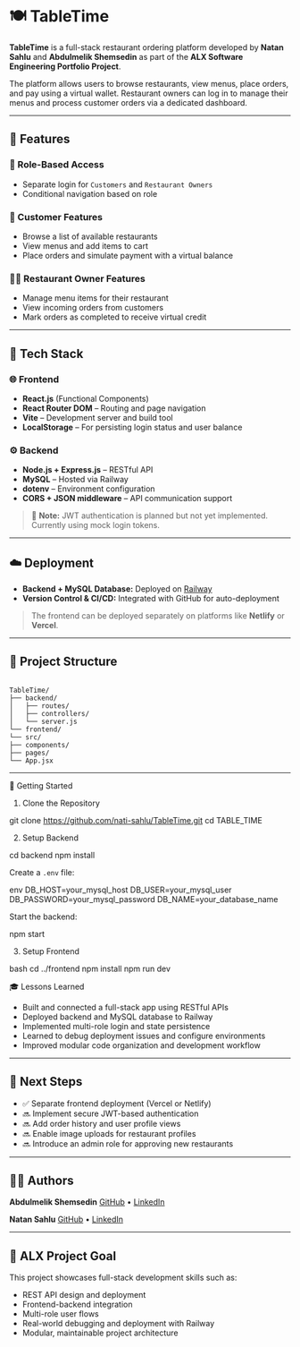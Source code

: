 # 🍽️ TableTime

**TableTime** is a full-stack restaurant ordering platform developed by **Natan Sahlu** and **Abdulmelik Shemsedin** as part of the **ALX Software Engineering Portfolio Project**.

The platform allows users to browse restaurants, view menus, place orders, and pay using a virtual wallet. Restaurant owners can log in to manage their menus and process customer orders via a dedicated dashboard.

---

## 🚀 Features

### 👥 Role-Based Access
- Separate login for `Customers` and `Restaurant Owners`
- Conditional navigation based on role

### 🍴 Customer Features
- Browse a list of available restaurants
- View menus and add items to cart
- Place orders and simulate payment with a virtual balance

### 🧑‍🍳 Restaurant Owner Features
- Manage menu items for their restaurant
- View incoming orders from customers
- Mark orders as completed to receive virtual credit

---

## 🧱 Tech Stack

### 🌐 Frontend
- **React.js** (Functional Components)
- **React Router DOM** – Routing and page navigation
- **Vite** – Development server and build tool
- **LocalStorage** – For persisting login status and user balance

### ⚙️ Backend
- **Node.js + Express.js** – RESTful API
- **MySQL** – Hosted via Railway
- **dotenv** – Environment configuration
- **CORS + JSON middleware** – API communication support

> 🔐 **Note:** JWT authentication is planned but not yet implemented. Currently using mock login tokens.

---

## ☁️ Deployment

- **Backend + MySQL Database:** Deployed on [Railway](https://railway.app)
- **Version Control & CI/CD:** Integrated with GitHub for auto-deployment

> The frontend can be deployed separately on platforms like **Netlify** or **Vercel**.

---

## 📁 Project Structure

```

TableTime/
├── backend/
│   ├── routes/
│   ├── controllers/
│   └── server.js
└── frontend/
└── src/
├── components/
├── pages/
└── App.jsx

````

---

 🧪 Getting Started

 1. Clone the Repository


git clone https://github.com/nati-sahlu/TableTime.git
cd TABLE_TIME


2. Setup Backend

cd backend
npm install


Create a `.env` file:

env
DB_HOST=your_mysql_host
DB_USER=your_mysql_user
DB_PASSWORD=your_mysql_password
DB_NAME=your_database_name


Start the backend:


npm start


 3. Setup Frontend

bash
cd ../frontend
npm install
npm run dev




 🎓 Lessons Learned

* Built and connected a full-stack app using RESTful APIs
* Deployed backend and MySQL database to Railway
* Implemented multi-role login and state persistence
* Learned to debug deployment issues and configure environments
* Improved modular code organization and development workflow

---

## 🔮 Next Steps

* ✅ Separate frontend deployment (Vercel or Netlify)
* 🔜 Implement secure JWT-based authentication
* 🔜 Add order history and user profile views
* 🔜 Enable image uploads for restaurant profiles
* 🔜 Introduce an admin role for approving new restaurants

---

## 👨‍💻 Authors

**Abdulmelik Shemsedin**
[GitHub](https://github.com/AbdulmelikShemsedin) • [LinkedIn](https://www.linkedin.com/in/abdulmelik-shemsedin-shifa)

**Natan Sahlu**
[GitHub](https://github.com/nati-sahlu) • [LinkedIn](https://www.linkedin.com/in/natan-sahlu-9712642b1)

---

## 🧠 ALX Project Goal

This project showcases full-stack development skills such as:

* REST API design and deployment
* Frontend-backend integration
* Multi-role user flows
* Real-world debugging and deployment with Railway
* Modular, maintainable project architecture
